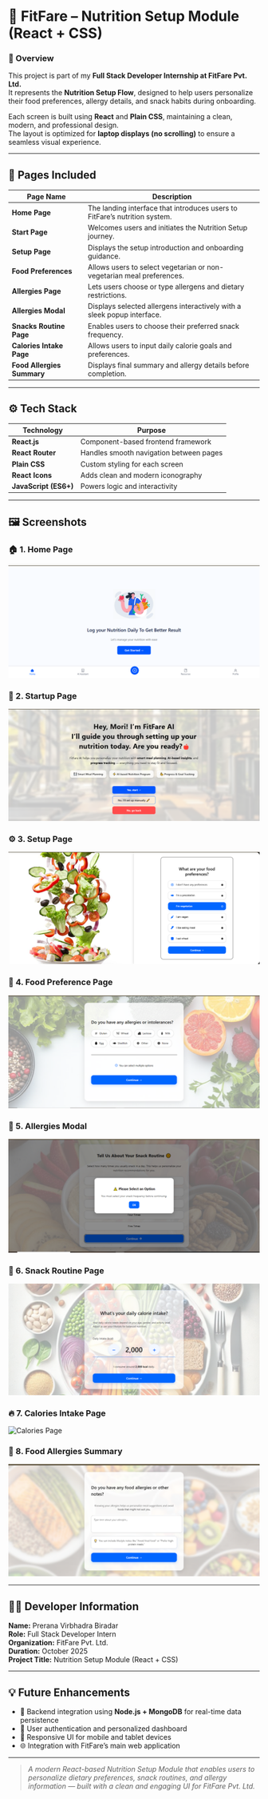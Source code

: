 # 🥗 FitFare – Nutrition Setup Module (React + CSS)

### 📘 Overview  
This project is part of my **Full Stack Developer Internship at FitFare Pvt. Ltd.**  
It represents the **Nutrition Setup Flow**, designed to help users personalize their food preferences, allergy details, and snack habits during onboarding.  

Each screen is built using **React** and **Plain CSS**, maintaining a clean, modern, and professional design.  
The layout is optimized for **laptop displays (no scrolling)** to ensure a seamless visual experience.

---

## 🧩 Pages Included  

| Page Name | Description |
|------------|-------------|
| **Home Page** | The landing interface that introduces users to FitFare’s nutrition system. |
| **Start Page** | Welcomes users and initiates the Nutrition Setup journey. |
| **Setup Page** | Displays the setup introduction and onboarding guidance. |
| **Food Preferences** | Allows users to select vegetarian or non-vegetarian meal preferences. |
| **Allergies Page** | Lets users choose or type allergens and dietary restrictions. |
| **Allergies Modal** | Displays selected allergens interactively with a sleek popup interface. |
| **Snacks Routine Page** | Enables users to choose their preferred snack frequency. |
| **Calories Intake Page** | Allows users to input daily calorie goals and preferences. |
| **Food Allergies Summary** | Displays final summary and allergy details before completion. |

---

## ⚙️ Tech Stack  

| Technology | Purpose |
|-------------|----------|
| **React.js** | Component-based frontend framework |
| **React Router** | Handles smooth navigation between pages |
| **Plain CSS** | Custom styling for each screen |
| **React Icons** | Adds clean and modern iconography |
| **JavaScript (ES6+)** | Powers logic and interactivity |

---

## 🖼️ Screenshots  

### 🏠 1. Home Page  
![Home Page](public/1st.png)

### 🏁 2. Startup Page  
![Startup Page](public/2nd.png)

### ⚙️ 3. Setup Page  
![Setup Page](public/3rd.png)

### 🍴 4. Food Preference Page  
![Food Preference Page](public/4th.png)

### 🚫 5. Allergies Modal  
![Allergies Modal](public/5th.png)

### 🍪 6. Snack Routine Page  
![Snack Routine Page](public/7th.png)

### 🔥 7. Calories Intake Page  
![Calories Page](public/8th.png)

### 🧠 8. Food Allergies Summary  
![Food Allergies Summary](public/9th.png)


---

## 👩‍💻 Developer Information  

**Name:** Prerana Virbhadra Biradar  
**Role:** Full Stack Developer Intern  
**Organization:** FitFare Pvt. Ltd.  
**Duration:** October 2025  
**Project Title:** Nutrition Setup Module (React + CSS)

---

## 💡 Future Enhancements  

- 🔗 Backend integration using **Node.js + MongoDB** for real-time data persistence  
- 💾 User authentication and personalized dashboard  
- 📱 Responsive UI for mobile and tablet devices  
- 🌐 Integration with FitFare’s main web application

---

> _A modern React-based Nutrition Setup Module that enables users to personalize dietary preferences, snack routines, and allergy information — built with a clean and engaging UI for FitFare Pvt. Ltd._
